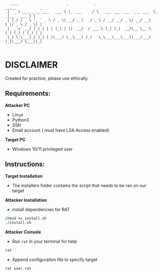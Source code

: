 ```
  ____                      _            _                           _____           _ 
 |  _ \ ___ _ __ ___   ___ | |_ ___     / \   ___ ___ ___  ___ ___  |_   _|__   ___ | |
 | |_) / _ \ '_ ` _ \ / _ \| __/ _ \   / _ \ / __/ __/ _ \/ __/ __|   | |/ _ \ / _ \| |
 |  _ <  __/ | | | | | (_) | ||  __/  / ___ \ (_| (_|  __/\__ \__ \   | | (_) | (_) | |
 |_| \_\___|_| |_| |_|\___/ \__\___| /_/   \_\___\___\___||___/___/   |_|\___/ \___/|_|
                                                                                                                        
```

# DISCLAIMER
Created for practice, please use ethically.

## Requirements:
**Attacker PC**
- Linux
- Python3
- SSH
- Email account ( must have LSA Access enabled)

**Target PC**
- Windows 10/11 privileged user

## Instructions:
**Target Installation**
- The installers folder contains the script that needs to be ran on our target

**Attacker Installation**
- install dependencies for RAT
```bash
chmod +x install.sh
./install.sh
```

**Attacker Console**
- Run `rat` in your terminal for help
```bash
rat
```
- Append configuraiton file to specify target
```bash
rat user.rat
```
